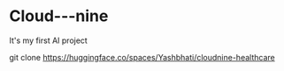 # Cloud---nine
It's my first AI project 

git clone https://huggingface.co/spaces/Yashbhati/cloudnine-healthcare

